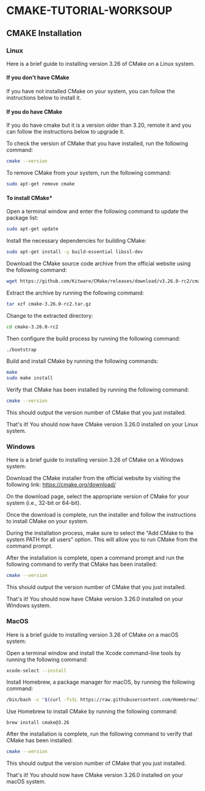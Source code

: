 # CMAKE-TUTORIAL-WORKSOUP
## CMAKE Installation

### Linux
Here is a brief guide to installing version 3.26 of CMake on a Linux system.

#### If you don't have CMake

If you have not installed CMake on your system, you can follow the instructions below to install it.

#### If you do have CMake

If you do have cmake but it is a version older than 3.20, remote it and you can follow the instructions below to upgrade it.

To check the version of CMake that you have installed, run the following command:

```bash
cmake --version
```

To remove CMake from your system, run the following command:

```bash
sudo apt-get remove cmake
```
#### To install CMake*

Open a terminal window and enter the following command to update the package list:

```bash
sudo apt-get update
```

Install the necessary dependencies for building CMake:

```bash
sudo apt-get install -y build-essential libssl-dev
```

Download the CMake source code archive from the official website using the following command:

```bash
wget https://github.com/Kitware/CMake/releases/download/v3.26.0-rc2/cmake-3.26.0-rc2.tar.gz
```

Extract the archive by running the following command:

```bash
tar xzf cmake-3.26.0-rc2.tar.gz
```

Change to the extracted directory:


```bash
cd cmake-3.26.0-rc2
```

Then configure the build process by running the following command:


```bash
./bootstrap
```

Build and install CMake by running the following commands:

```bash
make
sudo make install
```

Verify that CMake has been installed by running the following command:

```bash
cmake --version
```

This should output the version number of CMake that you just installed.

That's it! You should now have CMake version 3.26.0 installed on your Linux system.

### Windows
Here is a brief guide to installing version 3.26 of CMake on a Windows system:

Download the CMake installer from the official website by visiting the following link: https://cmake.org/download/

On the download page, select the appropriate version of CMake for your system (i.e., 32-bit or 64-bit).

Once the download is complete, run the installer and follow the instructions to install CMake on your system.

During the installation process, make sure to select the "Add CMake to the system PATH for all users" option. This will allow you to run CMake from the command prompt.

After the installation is complete, open a command prompt and run the following command to verify that CMake has been installed:

```bash
cmake --version
```

This should output the version number of CMake that you just installed.

That's it! You should now have CMake version 3.26.0 installed on your Windows system.

### MacOS
Here is a brief guide to installing version 3.26 of CMake on a macOS system:

Open a terminal window and install the Xcode command-line tools by running the following command:

```bash
xcode-select --install
```

Install Homebrew, a package manager for macOS, by running the following command:

```bash
/bin/bash -c "$(curl -fsSL https://raw.githubusercontent.com/Homebrew/install/HEAD/install.sh)"
```

Use Homebrew to install CMake by running the following command:

```brash
brew install cmake@3.26
```

After the installation is complete, run the following command to verify that CMake has been installed:

```bash
cmake --version
```

This should output the version number of CMake that you just installed.

That's it! You should now have CMake version 3.26.0 installed on your macOS system.





